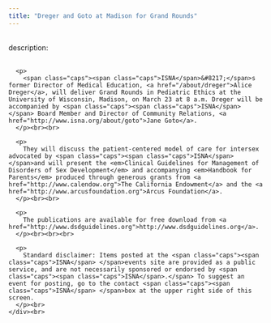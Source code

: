 ```yaml
---
title: "Dreger and Goto at Madison for Grand Rounds"
---
```


<div class="flexinode-body flexinode-2">
  <div class="flexinode-textarea-1">
    <div class="form-item">
      <br> <label>description:</label><br /> <br> 
      
      <p>
        <span class="caps"><span class="caps">ISNA</span>&#8217;</span>s former Director of Medical Education, <a href="/about/dreger">Alice Dreger</a>, will deliver Grand Rounds in Pediatric Ethics at the University of Wisconsin, Madison, on March 23 at 8 a.m. Dreger will be accompanied by <span class="caps"><span class="caps">ISNA</span></span> Board Member and Director of Community Relations, <a href="http://www.isna.org/about/goto">Jane Goto</a>.
      </p><br><br>
      
      <p>
        They will discuss the patient-centered model of care for intersex advocated by <span class="caps"><span class="caps">ISNA</span> </span>and will present the <em>Clinical Guidelines for Management of Disorders of Sex Development</em> and accompanying <em>Handbook for Parents</em> produced through generous grants from <a href="http://www.calendow.org">The California Endowment</a> and the <a href="http://www.arcusfoundation.org">Arcus Foundation</a>.
      </p><br><br>
      
      <p>
        The publications are available for free download from <a href="http://www.dsdguidelines.org">http://www.dsdguidelines.org</a>.
      </p><br><br><br>
      
      <p>
        Standard disclaimer: Items posted at the <span class="caps"><span class="caps">ISNA</span> </span>events site are provided as a public service, and are not necessarily sponsored or endorsed by <span class="caps"><span class="caps">ISNA</span>.</span> To suggest an event for posting, go to the contact <span class="caps"><span class="caps">ISNA</span> </span>box at the upper right side of this screen.
      </p><br>
    </div><br>
  </div>
</div>